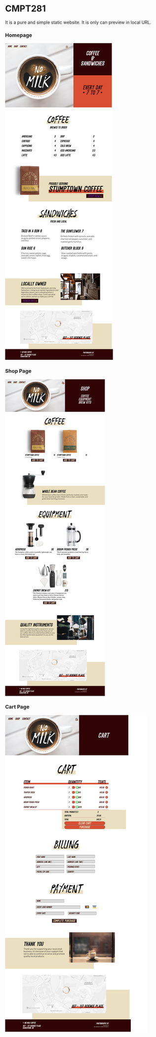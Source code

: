 # CMPT281

It is a pure and simple static website. It is only can preview in local URL.

### Homepage
![](images/homepage.png)

### Shop Page
![](images/shop_page.png)

### Cart Page
![](images/cart_page.png)
